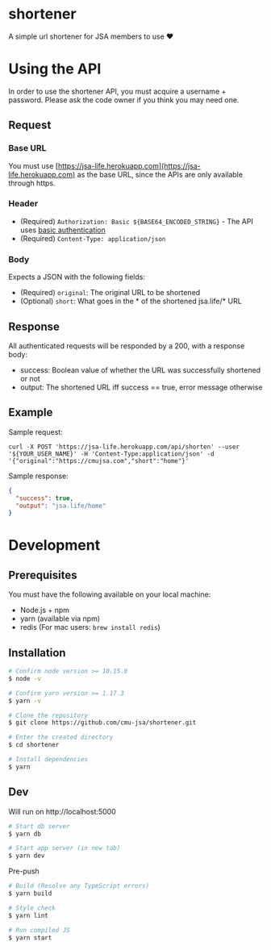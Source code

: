 # shortener
A simple url shortener for JSA members to use ♥️

# Using the API

In order to use the shortener API, you must acquire a username + password.
Please ask the code owner if you think you may need one.

## Request

### Base URL

You must use [https://jsa-life.herokuapp.com](https://jsa-life.herokuapp.com) as the base URL, since the APIs are only available through https.

### Header

- (Required) `Authorization: Basic ${BASE64_ENCODED_STRING}` - The API uses [basic authentication](https://developer.mozilla.org/en-US/docs/Web/HTTP/Authentication)
- (Required) `Content-Type: application/json`

### Body

Expects a JSON with the following fields:

- (Required) `original`: The original URL to be shortened
- (Optional) `short`: What goes in the * of the shortened jsa.life/* URL

## Response

All authenticated requests will be responded by a 200, with a response body:

- success: Boolean value of whether the URL was successfully shortened or not
- output: The shortened URL iff success == true, error message otherwise

## Example

Sample request:
```
curl -X POST 'https://jsa-life.herokuapp.com/api/shorten' --user '${YOUR_USER_NAME}' -H 'Content-Type:application/json' -d '{"original":"https://cmujsa.com","short":"home"}'
```

Sample response:
```json
{
  "success": true,
  "output": "jsa.life/home"
}
```

# Development

## Prerequisites

You must have the following available on your local machine:
- Node.js + npm
- yarn (available via npm)
- redis (For mac users: `brew install redis`)

## Installation

```sh
# Confirm node version >= 10.15.0
$ node -v

# Confirm yarn version >= 1.17.3
$ yarn -v

# Clone the repository
$ git clone https://github.com/cmu-jsa/shortener.git

# Enter the created directory
$ cd shortener

# Install dependencies
$ yarn
```

## Dev

Will run on http://localhost:5000

```sh
# Start db server
$ yarn db

# Start app server (in new tab)
$ yarn dev
```

Pre-push

```sh
# Build (Resolve any TypeScript errors)
$ yarn build

# Style check
$ yarn lint

# Run compiled JS
$ yarn start
```
